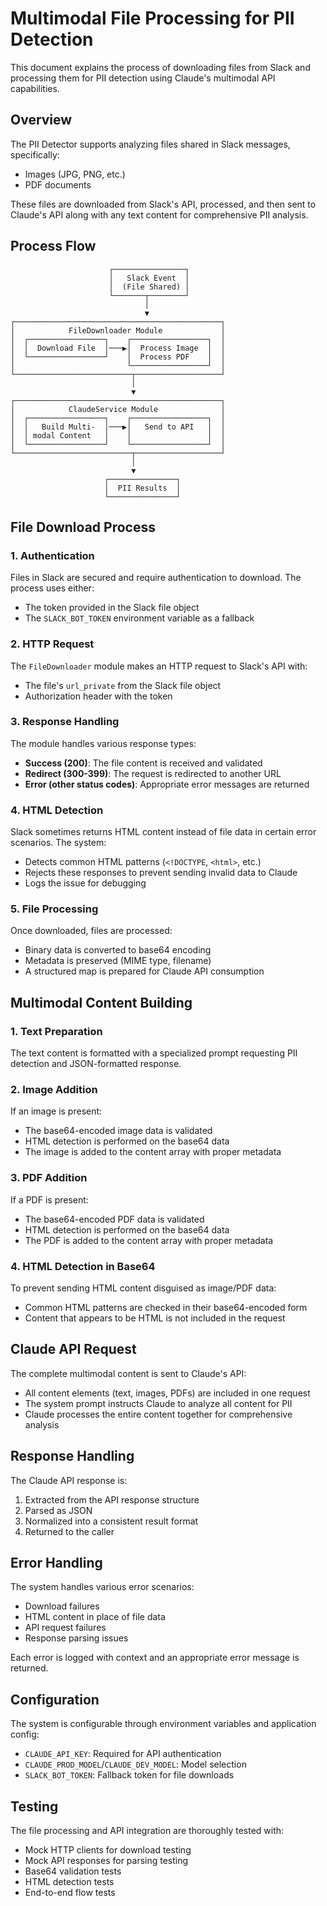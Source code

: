 # Multimodal File Processing for PII Detection

This document explains the process of downloading files from Slack and processing them for PII detection using Claude's multimodal API capabilities.

## Overview

The PII Detector supports analyzing files shared in Slack messages, specifically:

- Images (JPG, PNG, etc.)
- PDF documents

These files are downloaded from Slack's API, processed, and then sent to Claude's API along with any text content for comprehensive PII analysis.

## Process Flow

```
                      ┌────────────────┐
                      │   Slack Event  │
                      │  (File Shared) │
                      └───────┬────────┘
                              │
                              ▼
┌──────────────────────────────────────────────┐
│            FileDownloader Module             │
│  ┌─────────────────┐    ┌─────────────────┐  │
│  │  Download File  │───▶│  Process Image  │  │
│  └─────────────────┘    │  Process PDF    │  │
│                         └─────────────────┘  │
└──────────────────────────┬───────────────────┘
                           │
                           ▼
┌──────────────────────────────────────────────┐
│            ClaudeService Module              │
│  ┌─────────────────┐    ┌─────────────────┐  │
│  │   Build Multi-  │───▶│   Send to API   │  │
│  │ modal Content   │    │                 │  │
│  └─────────────────┘    └─────────────────┘  │
└──────────────────────────┬───────────────────┘
                           │
                           ▼
                     ┌───────────────┐
                     │  PII Results  │
                     └───────────────┘
```

## File Download Process

### 1. Authentication

Files in Slack are secured and require authentication to download. The process uses either:

- The token provided in the Slack file object
- The `SLACK_BOT_TOKEN` environment variable as a fallback

### 2. HTTP Request

The `FileDownloader` module makes an HTTP request to Slack's API with:

- The file's `url_private` from the Slack file object
- Authorization header with the token

### 3. Response Handling

The module handles various response types:

- **Success (200)**: The file content is received and validated
- **Redirect (300-399)**: The request is redirected to another URL
- **Error (other status codes)**: Appropriate error messages are returned

### 4. HTML Detection

Slack sometimes returns HTML content instead of file data in certain error scenarios. The system:

- Detects common HTML patterns (`<!DOCTYPE`, `<html>`, etc.)
- Rejects these responses to prevent sending invalid data to Claude
- Logs the issue for debugging

### 5. File Processing

Once downloaded, files are processed:

- Binary data is converted to base64 encoding
- Metadata is preserved (MIME type, filename)
- A structured map is prepared for Claude API consumption

## Multimodal Content Building

### 1. Text Preparation

The text content is formatted with a specialized prompt requesting PII detection and JSON-formatted response.

### 2. Image Addition

If an image is present:

- The base64-encoded image data is validated
- HTML detection is performed on the base64 data
- The image is added to the content array with proper metadata

### 3. PDF Addition

If a PDF is present:

- The base64-encoded PDF data is validated
- HTML detection is performed on the base64 data
- The PDF is added to the content array with proper metadata

### 4. HTML Detection in Base64

To prevent sending HTML content disguised as image/PDF data:

- Common HTML patterns are checked in their base64-encoded form
- Content that appears to be HTML is not included in the request

## Claude API Request

The complete multimodal content is sent to Claude's API:

- All content elements (text, images, PDFs) are included in one request
- The system prompt instructs Claude to analyze all content for PII
- Claude processes the entire content together for comprehensive analysis

## Response Handling

The Claude API response is:

1. Extracted from the API response structure
2. Parsed as JSON
3. Normalized into a consistent result format
4. Returned to the caller

## Error Handling

The system handles various error scenarios:

- Download failures
- HTML content in place of file data
- API request failures
- Response parsing issues

Each error is logged with context and an appropriate error message is returned.

## Configuration

The system is configurable through environment variables and application config:

- `CLAUDE_API_KEY`: Required for API authentication
- `CLAUDE_PROD_MODEL`/`CLAUDE_DEV_MODEL`: Model selection
- `SLACK_BOT_TOKEN`: Fallback token for file downloads

## Testing

The file processing and API integration are thoroughly tested with:

- Mock HTTP clients for download testing
- Mock API responses for parsing testing
- Base64 validation tests
- HTML detection tests
- End-to-end flow tests 